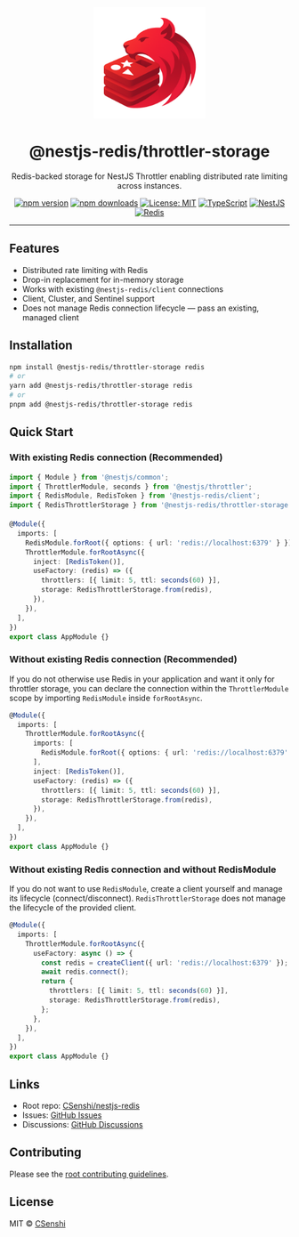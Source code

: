 <div align="center">

<img src="https://raw.githubusercontent.com/CSenshi/nestjs-redis/main/docs/images/logo.png" alt="NestJS Redis Toolkit Logo" width="200" height="200">

# @nestjs-redis/throttler-storage

Redis-backed storage for NestJS Throttler enabling distributed rate limiting across instances.

[![npm version](https://badge.fury.io/js/%40nestjs-redis%2Fthrottler-storage.svg)](https://www.npmjs.com/package/@nestjs-redis/throttler-storage)
[![npm downloads](https://img.shields.io/npm/dm/@nestjs-redis/throttler-storage.svg)](https://www.npmjs.com/package/@nestjs-redis/throttler-storage)
[![License: MIT](https://img.shields.io/badge/License-MIT-yellow.svg)](https://opensource.org/licenses/MIT)
[![TypeScript](https://img.shields.io/badge/TypeScript-Ready-blue.svg)](https://www.typescriptlang.org/)
[![NestJS](https://img.shields.io/badge/NestJS-9%2B-red.svg)](https://nestjs.com/) [![Redis](https://img.shields.io/badge/Redis-5+-red.svg)](https://redis.io/)

</div>

---

## Features

- Distributed rate limiting with Redis
- Drop-in replacement for in-memory storage
- Works with existing `@nestjs-redis/client` connections
- Client, Cluster, and Sentinel support
- Does not manage Redis connection lifecycle — pass an existing, managed client

## Installation

```bash
npm install @nestjs-redis/throttler-storage redis
# or
yarn add @nestjs-redis/throttler-storage redis
# or
pnpm add @nestjs-redis/throttler-storage redis
```

## Quick Start

### With existing Redis connection (Recommended)

```typescript
import { Module } from '@nestjs/common';
import { ThrottlerModule, seconds } from '@nestjs/throttler';
import { RedisModule, RedisToken } from '@nestjs-redis/client';
import { RedisThrottlerStorage } from '@nestjs-redis/throttler-storage';

@Module({
  imports: [
    RedisModule.forRoot({ options: { url: 'redis://localhost:6379' } }),
    ThrottlerModule.forRootAsync({
      inject: [RedisToken()],
      useFactory: (redis) => ({
        throttlers: [{ limit: 5, ttl: seconds(60) }],
        storage: RedisThrottlerStorage.from(redis),
      }),
    }),
  ],
})
export class AppModule {}
```

### Without existing Redis connection (Recommended)

If you do not otherwise use Redis in your application and want it only for throttler storage, you can declare the connection within the `ThrottlerModule` scope by importing `RedisModule` inside `forRootAsync`.

```typescript
@Module({
  imports: [
    ThrottlerModule.forRootAsync({
      imports: [
        RedisModule.forRoot({ options: { url: 'redis://localhost:6379' } }),
      ],
      inject: [RedisToken()],
      useFactory: (redis) => ({
        throttlers: [{ limit: 5, ttl: seconds(60) }],
        storage: RedisThrottlerStorage.from(redis),
      }),
    }),
  ],
})
export class AppModule {}
```

### Without existing Redis connection and without RedisModule

If you do not want to use `RedisModule`, create a client yourself and manage its lifecycle (connect/disconnect). `RedisThrottlerStorage` does not manage the lifecycle of the provided client.

```typescript
@Module({
  imports: [
    ThrottlerModule.forRootAsync({
      useFactory: async () => {
        const redis = createClient({ url: 'redis://localhost:6379' });
        await redis.connect();
        return {
          throttlers: [{ limit: 5, ttl: seconds(60) }],
          storage: RedisThrottlerStorage.from(redis),
        };
      },
    }),
  ],
})
export class AppModule {}
```

## Links

- Root repo: [CSenshi/nestjs-redis](https://github.com/CSenshi/nestjs-redis)
- Issues: [GitHub Issues](https://github.com/CSenshi/nestjs-redis/issues)
- Discussions: [GitHub Discussions](https://github.com/CSenshi/nestjs-redis/discussions)

## Contributing

Please see the [root contributing guidelines](https://github.com/CSenshi/nestjs-redis#contributing).

## License

MIT © [CSenshi](https://github.com/CSenshi)
